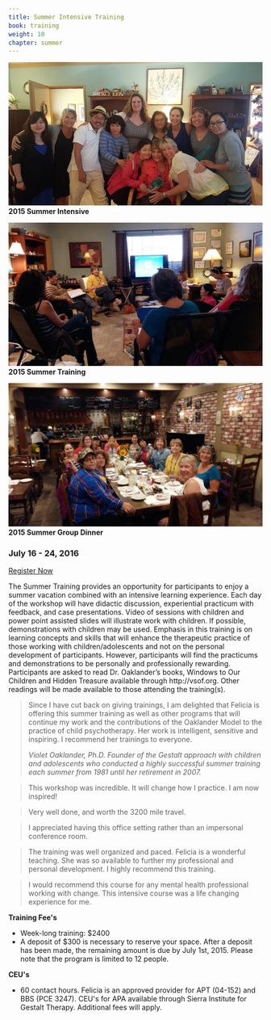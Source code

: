 ```yaml
---
title: Summer Intensive Training
book: training
weight: 10
chapter: summer
---
```

<div class="row">
    <div class="col col-sm-6">
        <p><img src="/assets/img/2015SummerIntensive.jpg" class="img-responsive img-thumbnail" />
        <strong>2015 Summer Intensive</strong></p>
        <p><img src="/assets/img/2015summertraining.jpg" class="img-responsive img-thumbnail" />
        <strong>2015 Summer Training</strong></p>
        <p><img src="/assets/img/2015groupdinner.jpg" class="img-responsive img-thumbnail" />
        <strong>2015 Summer Group Dinner</strong></p>
    </div>
    <div class="col col-sm-6">
        <h3 class="header-title">July 16 - 24, 2016</h3>
        <a href="/register" class="btn btn-primary">Register Now</a>
        <p>The Summer Training provides an opportunity for participants to enjoy a summer vacation combined with an intensive learning experience. Each day of the workshop will have didactic discussion, experiential practicum with feedback, and case presentations. Video of sessions with children and power point assisted slides will illustrate work with children. If possible, demonstrations with children may be used. Emphasis in this training is on learning concepts and skills that will enhance the therapeutic practice of those working with children/adolescents and not on the personal development of participants. However, participants will find the practicums and demonstrations to be personally and professionally rewarding. Participants are asked to read Dr. Oaklander’s books, Windows to Our Children and Hidden Treasure available through http://vsof.org. Other readings will be made available to those attending the training(s).</p>
        <blockquote>
          <p>Since I have cut back on giving trainings, I am delighted that Felicia is offering this summer training as well as other programs that will continue my work and the contributions of the Oaklander Model to the practice of child psychotherapy. Her work is intelligent, sensitive and inspiring. I recommend her trainings to everyone.</p>
          <footer><cite>Violet Oaklander, Ph.D. Founder of the Gestalt approach with children and adolescents who conducted a highly successful summer training each summer from 1981 until her retirement in 2007.</cite></footer>
        </blockquote>
        <blockquote>
          <p>This workshop was incredible. It will change how I practice. I am now inspired!</p>
        </blockquote>
        <blockquote>
          <p>Very well done, and worth the 3200 mile travel.</p>
        </blockquote>
        <blockquote>
          <p>I appreciated having this office setting rather than an impersonal conference room.</p>
        </blockquote>
        <blockquote>
          <p>The training was well organized and paced. Felicia is a wonderful teaching. She was so available to further my professional and personal development. I highly recommend this training.</p>
        </blockquote>
        <blockquote>
          <p>I would recommend this course for any mental health professional working with change. This intensive course was a life changing experience for me.</p>
        </blockquote>
    </div>
</div>
<div class="row">
    <div class="col-sm-12">
        <strong>Training Fee's</strong>
        <ul>
            <li>Week-long training: $2400</li>
            <li>A deposit of $300 is necessary to reserve your space. After a deposit has been made, the remaining amount is due by July 1st, 2015. Please note that the program is limited to 12 people.</li>
        </ul>
        <strong>CEU's</strong>
        <ul>
            <li>60 contact hours. Felicia is an approved provider for APT (04-152) and BBS (PCE 3247). CEU's for APA available through Sierra Institute for Gestalt Therapy. Additional fees will apply.</li>
        </ul>
    </div>
</div>
